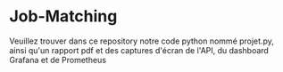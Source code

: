# Job-Matching
Veuillez trouver dans ce repository notre code python nommé projet.py, ainsi qu'un rapport pdf et des captures d'écran de l'API, du dashboard Grafana et de Prometheus

